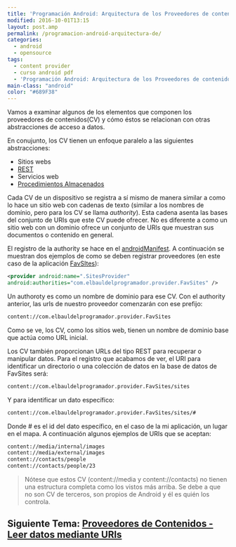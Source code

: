 ```yaml
---
title: 'Programación Android: Arquitectura de los Proveedores de contenidos'
modified: 2016-10-01T13:15
layout: post.amp
permalink: /programacion-android-arquitectura-de/
categories:
  - android
  - opensource
tags:
  - content provider
  - curso android pdf
  - 'Programación Android: Arquitectura de los Proveedores de contenidos'
main-class: "android"
color: "#689F38"
---
```


Vamos a examinar algunos de los elementos que componen los proveedores de contenidos(CV) y cómo éstos se relacionan con otras abstracciones de acceso a datos.

En conujunto, los CV tienen un enfoque paralelo a las siguientes abstracciones:

  * Sitios webs
  * [REST][1]
  * Servicios web
  * [Procedimientos Almacenados][2]

Cada CV de un dispositivo se registra a sí mismo de manera similar a como lo hace un sitio web con cadenas de texto (similar a los nombres de domínio, pero para los CV se llama *authority*). Esta cadena asenta las bases del conjunto de URIs que este CV puede ofrecer. No es diferente a como un sitio web con un dominio ofrece un conjunto de URls que muestran sus documentos o contenido en general.

<!--ad-->

El registro de la authority se hace en el [androidManifest][3]. A continuación se muestran dos ejemplos de como se deben registrar proveedores (en este caso de la aplicación [FavSItes][4]):

```xml
<provider android:name=".SitesProvider"
android:authorities="com.elbauldelprogramador.provider.FavSites" />
```

Un authoroty es como un nombre de dominio para ese CV. Con el authority anterior, las urls de nuestro proveedor comenzarán con ese prefijo:

```bash
content://com.elbauldelprogramador.provider.FavSites
```

Como se ve, los CV, como los sitios web, tienen un nombre de dominio base que actúa como URL inicial.

Los CV también proporcionan URLs del tipo REST para recuperar o manipular datos. Para el registro que acabamos de ver, el URI para identificar un directorio o una colección de datos en la base de datos de FavSites será:

```bash
content://com.elbauldelprogramador.provider.FavSites/sites
```

Y para identificar un dato específico:

```bash
content://com.elbauldelprogramador.provider.FavSites/sites/#
```

Donde # es el id del dato específico, en el caso de la mi aplicación, un lugar en el mapa. A continuación algunos ejemplos de URIs que se aceptan:

```bash
content://media/internal/images
content://media/external/images
content://contacts/people
content://contacts/people/23
```

> Nótese que estos CV (content://media y content://contacts) no tienen una estructura completa como los vistos más arriba. Se debe a que no son CV de terceros, son propios de Android y él es quién los controla.

## Siguiente Tema: [Proveedores de Contenidos - Leer datos mediante URIs][5] 

 [1]: https://elbauldelprogramador.com/buenas-practicas-para-el-diseno-de-una-api-restful-pragmatica/
 [2]: https://elbauldelprogramador.com/plsql-procedimientos-y-funciones/
 [3]: https://elbauldelprogramador.com/fundamentos-programacion-android_16/
 [4]: https://elbauldelprogramador.com/prueba-la-aplicacion-favsites-en-tu/
 [5]: https://elbauldelprogramador.com/programacion-android-proveedores-de_28/

